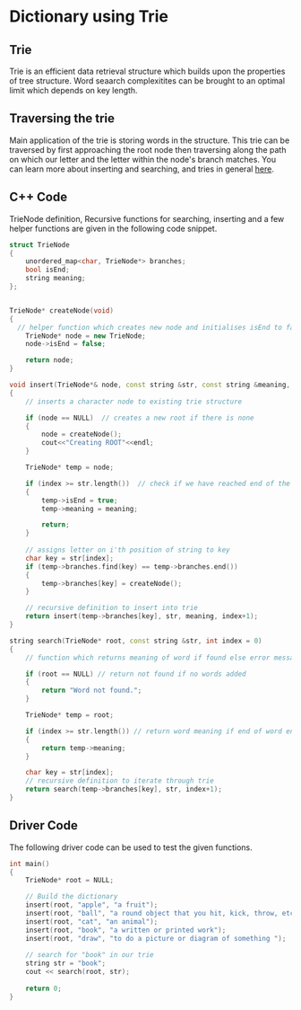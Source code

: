 # Dictionary using Trie

## Trie
Trie is an efficient data retrieval structure which builds upon the properties of tree structure. Word seaarch complexitites
can be brought to an optimal limit which depends on key length.

## Traversing the trie
Main application of the trie is storing words in the structure. This trie can be traversed by first approaching the root node then traversing along the path on which our 
letter and the letter within the node's branch matches. You can learn more about inserting and searching, and tries in general [here](https://www.geeksforgeeks.org/trie-insert-and-search/).

## C++ Code
TrieNode definition, Recursive functions for searching, inserting and a few helper functions are given in the following code snippet.
```cpp
struct TrieNode
{
	unordered_map<char, TrieNode*> branches;
	bool isEnd;
	string meaning;
};


TrieNode* createNode(void) 
{
  // helper function which creates new node and initialises isEnd to false
	TrieNode* node = new TrieNode;
	node->isEnd = false;

	return node;
}				

void insert(TrieNode*& node, const string &str, const string &meaning, int index = 0) 
{
	// inserts a character node to existing trie structure

	if (node == NULL)  // creates a new root if there is none
	{
		node = createNode();
		cout<<"Creating ROOT"<<endl;
	}

	TrieNode* temp = node;

	if (index >= str.length())	// check if we have reached end of the word
	{
		temp->isEnd = true;
		temp->meaning = meaning;

		return;
	}
	
	// assigns letter on i'th position of string to key
	char key = str[index];
	if (temp->branches.find(key) == temp->branches.end())
	{
		temp->branches[key] = createNode();
	}

	// recursive definition to insert into trie
	return insert(temp->branches[key], str, meaning, index+1);
}

string search(TrieNode* root, const string &str, int index = 0) 
{
	// function which returns meaning of word if found else error message

	if (root == NULL) // return not found if no words added
	{
		return "Word not found.";
	}

	TrieNode* temp = root;

	if (index >= str.length()) // return word meaning if end of word encountered
	{
		return temp->meaning;
	}

	char key = str[index];
	// recursive definition to iterate through trie
	return search(temp->branches[key], str, index+1);
}

```

## Driver Code
The following driver code can be used to test the given functions.
```cpp
int main() 
{ 
    TrieNode* root = NULL; 

    // Build the dictionary 
    insert(root, "apple", "a fruit"); 
    insert(root, "ball", "a round object that you hit, kick, throw, etc. in games and sports");
    insert(root, "cat", "an animal"); 
    insert(root, "book", "a written or printed work");  
    insert(root, "draw", "to do a picture or diagram of something "); 
  
  	// search for "book" in our trie
    string str = "book"; 
    cout << search(root, str); 
  
    return 0; 
}
```
